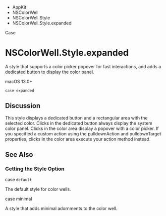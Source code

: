 

- AppKit
- NSColorWell
- NSColorWell.Style
-  NSColorWell.Style.expanded 

Case

# NSColorWell.Style.expanded

A style that supports a color picker popover for fast interactions, and adds a dedicated button to display the color panel.

macOS 13.0+

``` source
case expanded
```

## Discussion

This style displays a dedicated button and a rectangular area with the selected color. Clicks in the dedicated button always display the system color panel. Clicks in the color area display a popover with a color picker. If you specified a custom action using the pulldownAction and pulldownTarget properties, clicks in the color area execute your action method instead.

## See Also

### Getting the Style Option

case `default`

The default style for color wells.

case minimal

A style that adds minimal adornments to the color well.

